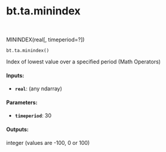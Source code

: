 <div itemscope itemtype="http://developers.google.com/ReferenceObject">
<meta itemprop="name" content="bt.ta.minindex" />
<meta itemprop="path" content="Stable" />
</div>

# bt.ta.minindex

<!-- Insert buttons and diff -->

<table class="tfo-notebook-buttons tfo-api nocontent" align="left">

</table>



MININDEX(real[, timeperiod=?])

<pre class="devsite-click-to-copy prettyprint lang-py tfo-signature-link">
<code>bt.ta.minindex()
</code></pre>



<!-- Placeholder for "Used in" -->

Index of lowest value over a specified period (Math Operators)

#### Inputs:


* <b>`real`</b>: (any ndarray)


#### Parameters:


* <b>`timeperiod`</b>: 30


#### Outputs:

integer (values are -100, 0 or 100)
